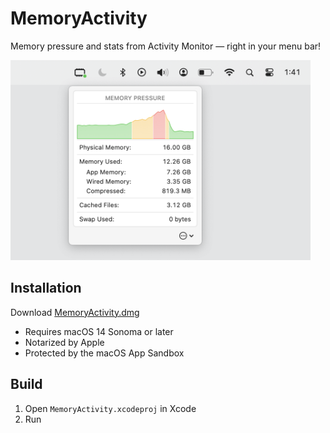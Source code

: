 # MemoryActivity

Memory pressure and stats from Activity Monitor — right in your menu bar!

<img width="480" src="project/screenshot.png">

## Installation

Download [MemoryActivity.dmg](https://github.com/skw398/MemoryActivity/releases/download/1.0.2/MemoryActivity.dmg)

- Requires macOS 14 Sonoma or later
- Notarized by Apple
- Protected by the macOS App Sandbox

## Build

1. Open `MemoryActivity.xcodeproj` in Xcode
1. Run
